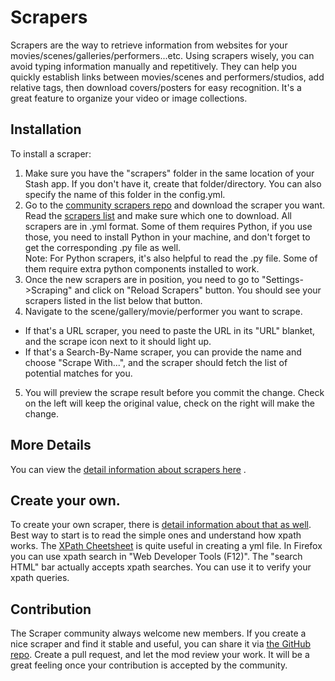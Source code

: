 # Scrapers
Scrapers are the way to retrieve information from websites for your movies/scenes/galleries/performers...etc. Using scrapers wisely, you can avoid typing information manually and repetitively. They can help you quickly establish links between movies/scenes and performers/studios, add relative tags, then download covers/posters for easy recognition. It's a great feature to organize your video or image collections.

## Installation
To install a scraper:
  1) Make sure you have the "scrapers" folder in the same location of your Stash app. If you don't have it, create that folder/directory. You can also specify the name of this folder in the config.yml.
  2) Go to the [community scrapers repo](https://github.com/stashapp/CommunityScrapers) and download the scraper you want. Read the [scrapers list](https://github.com/stashapp/CommunityScrapers/blob/master/SCRAPERS-LIST.md) and make sure which one to download. All scrapers are in .yml format. Some of them requires Python, if you use those, you need to install Python in your machine, and don't forget to get the corresponding .py file as well.
<br>Note: For Python scrapers, it's also helpful to read the .py file. Some of them require extra python components installed to work.
  3) Once the new scrapers are in position, you need to go to "Settings->Scraping" and click on "Reload Scrapers" button. You should see your scrapers listed in the list below that button.
  4) Navigate to the scene/gallery/movie/performer you want to scrape.
* If that's a URL scraper, you need to paste the URL in its "URL" blanket, and the scrape icon next to it should light up.
* If that's a Search-By-Name scraper, you can provide the name and choose "Scrape With...", and the scraper should fetch the list of potential matches for you.
5) You will preview the scrape result before you commit the change. Check on the left will keep the original value, check on the right will make the change.

## More Details
You can view the [detail information about scrapers here](https://github.com/stashapp/stash/blob/develop/ui/v2.5/src/docs/en/Scraping.md) .

## Create your own.
To create your own scraper, there is [detail information about that as well](https://github.com/stashapp/stash/blob/develop/ui/v2.5/src/docs/en/ScraperDevelopment.md). Best way to start is to read the simple ones and understand how xpath works. The [XPath Cheetsheet](https://devhints.io/xpath) is quite useful in creating a yml file. In Firefox you can use xpath search in "Web Developer Tools (F12)". The "search HTML" bar actually accepts xpath searches. You can use it to verify your xpath queries.

## Contribution
The Scraper community always welcome new members. If you create a nice scraper and find it stable and useful, you can share it via [the GitHub repo](https://github.com/stashapp/CommunityScrapers). Create a pull request, and let the mod review your work. It will be a great feeling once your contribution is accepted by the community.